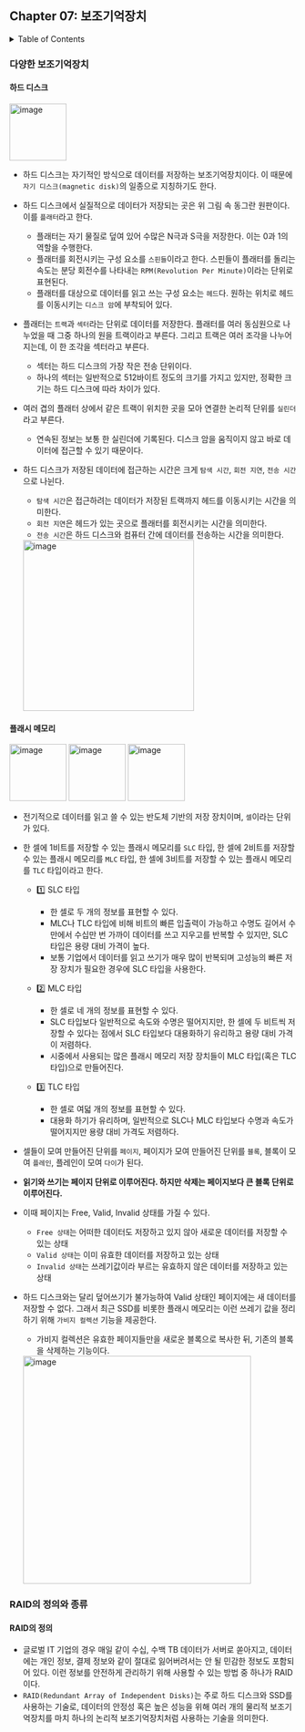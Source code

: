 <!--
bold 처리
** **

js 코드 작성
```js

```

링크
[보여질 단어](URL 주소)

형광펜 처리
` `
-->

## Chapter 07: 보조기억장치

<details>
<summary>Table of Contents</summary>

- 다양한 보조기억장치[:link:](#다양한-보조기억장치)
  - 하드 디스크[:link:](#하드-디스크)
  - 플래시 메모리[:link:](#플래시-메모리)
- RAID의 정의와 종류[:link:](#raid의-정의와-종류)
  - RAID의 정의[:link:](#raid의-정의)
  - RAID의 종류[:link:]
  </details>

### 다양한 보조기억장치

#### 하드 디스크

<img width="100" alt="image" src="https://github.com/SeongHo-C/reading-books-for-programmers/assets/83394485/4bb5dbf5-af6d-4f8a-a2c0-7ed11626c9f2">

- 하드 디스크는 자기적인 방식으로 데이터를 저장하는 보조기억장치이다. 이 때문에 `자기 디스크(magnetic disk)`의 일종으로 지칭하기도 한다.
- 하드 디스크에서 실질적으로 데이터가 저장되는 곳은 위 그림 속 동그란 원판이다. 이를 `플래터`라고 한다.
  - 플래터는 자기 물질로 덮여 있어 수많은 N극과 S극을 저장한다. 이는 0과 1의 역할을 수행한다.
  - 플래터를 회전시키는 구성 요소를 `스핀들`이라고 한다. 스핀들이 플래터를 돌리는 속도는 분당 회전수를 나타내는 `RPM(Revolution Per Minute)`이라는 단위로 표현된다.
  - 플래터를 대상으로 데이터를 읽고 쓰는 구성 요소는 `헤드`다. 원하는 위치로 헤드를 이동시키는 `디스크 암`에 부착되어 있다.
- 플래터는 `트랙`과 `섹터`라는 단위로 데이터를 저장한다. 플래터를 여러 동심원으로 나누었을 때 그중 하나의 원을 트랙이라고 부른다. 그리고 트랙은 여러 조각을 나누어지는데, 이 한 조각을 섹터라고 부른다.
  - 섹터는 하드 디스크의 가장 작은 전송 단위이다.
  - 하나의 섹터는 일반적으로 512바이트 정도의 크기를 가지고 있지만, 정확한 크기는 하드 디스크에 따라 차이가 있다.
- 여러 겹의 플래터 상에서 같은 트랙이 위치한 곳을 모아 연결한 논리적 단위를 `실린더`라고 부른다.
  - 연속된 정보는 보통 한 실린더에 기록된다. 디스크 암을 움직이지 않고 바로 데이터에 접근할 수 있기 때문이다.
- 하드 디스크가 저장된 데이터에 접근하는 시간은 크게 `탐색 시간`, `회전 지연`, `전송 시간`으로 나뉜다.

  - `탐색 시간`은 접근하려는 데이터가 저장된 트랙까지 헤드를 이동시키는 시간을 의미한다.
  - `회전 지연`은 헤드가 있는 곳으로 플래터를 회전시키는 시간을 의미한다.
  - `전송 시간`은 하드 디스크와 컴퓨터 간에 데이터를 전송하는 시간을 의미한다.

  <img width="300" alt="image" src="https://github.com/SeongHo-C/reading-books-for-programmers/assets/83394485/4f9f280d-0304-4cf9-8dc3-37cf50ddeccc">

#### 플래시 메모리

<img width="100" alt="image" src="https://github.com/SeongHo-C/reading-books-for-programmers/assets/83394485/b8bb1eff-f519-4d7f-9eea-afca42aca427">
<img width="100" alt="image" src="https://github.com/SeongHo-C/reading-books-for-programmers/assets/83394485/1ec456ba-7585-4025-ab98-6522d8656c4a">
<img width="100" alt="image" src="https://github.com/SeongHo-C/reading-books-for-programmers/assets/83394485/2b301f92-22cd-4ac6-bdc7-edff37954968">

- 전기적으로 데이터를 읽고 쓸 수 있는 반도체 기반의 저장 장치이며, `셀`이라는 단위가 있다.
- 한 셀에 1비트를 저장할 수 있는 플래시 메모리를 `SLC` 타입, 한 셀에 2비트를 저장할 수 있는 플래시 메모리를 `MLC` 타입, 한 셀에 3비트를 저장할 수 있는 플래시 메모리를 `TLC` 타입이라고 한다.

  - 1️⃣ SLC 타입

    - 한 셀로 두 개의 정보를 표현할 수 있다.
    - MLC나 TLC 타입에 비해 비트의 빠른 입출력이 가능하고 수명도 길어서 수만에서 수십만 번 가까이 데이터를 쓰고 지우고를 반복할 수 있지만, SLC 타입은 용량 대비 가격이 높다.
    - 보통 기업에서 데이터를 읽고 쓰기가 매우 많이 반복되며 고성능의 빠른 저장 장치가 필요한 경우에 SLC 타입을 사용한다.

  - 2️⃣ MLC 타입

    - 한 셀로 네 개의 정보를 표현할 수 있다.
    - SLC 타입보다 일반적으로 속도와 수명은 떨어지지만, 한 셀에 두 비트씩 저장할 수 있다는 점에서 SLC 타입보다 대용화하기 유리하고 용량 대비 가격이 저렴하다.
    - 시중에서 사용되는 많은 플래시 메모리 저장 장치들이 MLC 타입(혹은 TLC 타입)으로 만들어진다.

  - 3️⃣ TLC 타입

    - 한 셀로 여덟 개의 정보를 표현할 수 있다.
    - 대용화 하기가 유리하며, 일반적으로 SLC나 MLC 타입보다 수명과 속도가 떨어지지만 용량 대비 가격도 저렴하다.

- 셀들이 모여 만들어진 단위를 `페이지`, 페이지가 모여 만들어진 단위를 `블록`, 블록이 모여 `플레인`, 플레인이 모여 `다이`가 된다.
- **읽기와 쓰기는 페이지 단위로 이루어진다. 하지만 삭제는 페이지보다 큰 블록 단위로 이루어진다.**
- 이때 페이지는 Free, Valid, Invalid 상태를 가질 수 있다.
  - `Free 상태`는 어떠한 데이터도 저장하고 있지 않아 새로운 데이터를 저장할 수 있는 상태
  - `Valid 상태`는 이미 유효한 데이터를 저장하고 있는 상태
  - `Invalid 상태`는 쓰레기값이라 부르는 유효하지 않은 데이터를 저장하고 있는 상태
- 하드 디스크와는 달리 덮어쓰기가 불가능하여 Valid 상태인 페이지에는 새 데이터를 저장할 수 없다. 그래서 최근 SSD를 비롯한 플래시 메모리는 이런 쓰레기 값을 정리하기 위해 `가비지 컬렉션` 기능을 제공한다.

  - 가비지 컬렉션은 유효한 페이지들만을 새로운 블록으로 복사한 뒤, 기존의 블록을 삭제하는 기능이다.

  <img width="400" alt="image" src="https://github.com/SeongHo-C/reading-books-for-programmers/assets/83394485/0034f67d-e15c-490d-89af-4d1f8209153a">

### RAID의 정의와 종류

#### RAID의 정의

- 글로벌 IT 기업의 경우 매일 같이 수십, 수백 TB 데이터가 서버로 쏟아지고, 데이터에는 개인 정보, 결제 정보와 같이 절대로 잃어버려서는 안 될 민감한 정보도 포함되어 있다. 이런 정보를 안전하게 관리하기 위해 사용할 수 있는 방법 중 하나가 RAID이다.
- `RAID(Redundant Array of Independent Disks)`는 주로 하드 디스크와 SSD를 사용하는 기술로, 데이터의 안정성 혹은 높은 성능을 위해 여러 개의 물리적 보조기억장치를 마치 하나의 논리적 보조기억장치처럼 사용하는 기술을 의미한다.
